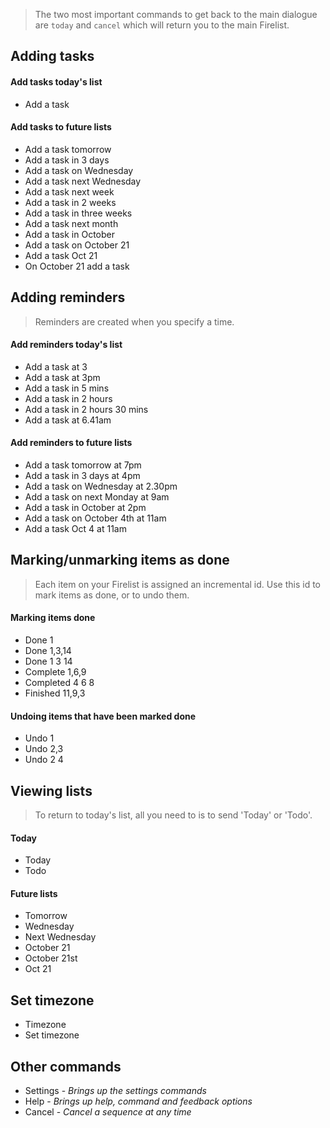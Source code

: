 > The two most important commands to get back to the main dialogue are `today` and `cancel` which will return you to the main Firelist.

## Adding tasks

#### Add tasks today's list
- Add a task

#### Add tasks to future lists
- Add a task tomorrow
- Add a task in 3 days
- Add a task on Wednesday
- Add a task next Wednesday
- Add a task next week
- Add a task in 2 weeks
- Add a task in three weeks
- Add a task next month
- Add a task in October
- Add a task on October 21
- Add a task Oct 21
- On October 21 add a task

## Adding reminders

> Reminders are created when you specify a time.

#### Add reminders today's list
- Add a task at 3
- Add a task at 3pm
- Add a task in 5 mins
- Add a task in 2 hours
- Add a task in 2 hours 30 mins
- Add a task at 6.41am

#### Add reminders to future lists
- Add a task tomorrow at 7pm
- Add a task in 3 days at 4pm
- Add a task on Wednesday at 2.30pm
- Add a task on next Monday at 9am
- Add a task in October at 2pm
- Add a task on October 4th at 11am
- Add a task Oct 4 at 11am

## Marking/unmarking items as done

> Each item on your Firelist is assigned an incremental id. Use this id to mark items as done, or to undo them.

#### Marking items done
- Done 1
- Done 1,3,14
- Done 1 3 14
- Complete 1,6,9
- Completed 4 6 8
- Finished 11,9,3

#### Undoing items that have been marked done
- Undo 1
- Undo 2,3
- Undo 2 4

## Viewing lists
> To return to today's list, all you need to is to send 'Today' or 'Todo'.

#### Today
- Today
- Todo

#### Future lists
- Tomorrow
- Wednesday
- Next Wednesday
- October 21
- October 21st
- Oct 21

## Set timezone

- Timezone
- Set timezone

## Other commands
- Settings - *Brings up the settings commands*
- Help - *Brings up help, command and feedback options*
- Cancel - *Cancel a sequence at any time*